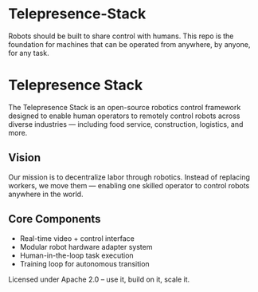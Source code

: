 # Telepresence-Stack
Robots should be built to share control with humans. This repo is the foundation for machines that can be operated from anywhere, by anyone, for any task.

# Telepresence Stack

The Telepresence Stack is an open-source robotics control framework designed to enable human operators to remotely control robots across diverse industries — including food service, construction, logistics, and more.

## Vision
Our mission is to decentralize labor through robotics. Instead of replacing workers, we move them — enabling one skilled operator to control robots anywhere in the world.

## Core Components
- Real-time video + control interface
- Modular robot hardware adapter system
- Human-in-the-loop task execution
- Training loop for autonomous transition

Licensed under Apache 2.0 – use it, build on it, scale it.
